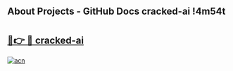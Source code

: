## About Projects - GitHub Docs cracked-ai !4m54t

# <h2><a href="https://andorid.site?title=cracked-ai&ref=19M">🔗👉 🔴 cracked-ai</a></h2>

[![acn](https://github.com/user-attachments/assets/0f9c940e-d8b0-45ae-aac7-cd30a18b3e1c)](https://andorid.site?title=cracked-ai&ref=19M)
